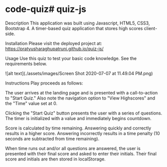 # code-quiz# quiz-js

Description
This application was built using Javascript, HTML5, CSS3, Bootstrap 4. A timer-based quiz application that stores high scores client-side.

Installation
Please visit the deployed project at: https://pratyusharaghupatruni.github.io/quiz-js/

Usage
Use this quiz to test your basic code knowledge. See the requirements below.

![alt text](./assets/images/Screen Shot 2020-07-07 at 11.49.04 PM.png)

Instructions
Play proceeds as follows:

The user arrives at the landing page and is presented with a call-to-action to "Start Quiz." Also note the navigation option to "View Highscores" and the "Time" value set at 0.

Clicking the "Start Quiz" button presents the user with a series of questions. The timer is initialized with a value and immediately begins countdown.

Score is calculated by time remaining. Answering quickly and correctly results in a higher score. Answering incorrectly results in a time penalty (10 seconds are subtracted from time remaining).

When time runs out and/or all questions are answered, the user is presented with their final score and asked to enter their initials. Their final score and initials are then stored in localStorage.
